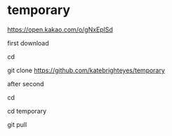 # temporary

https://open.kakao.com/o/gNxEplSd

first download

cd

git clone https://github.com/katebrighteyes/temporary


after second

cd 

cd temporary

git pull
